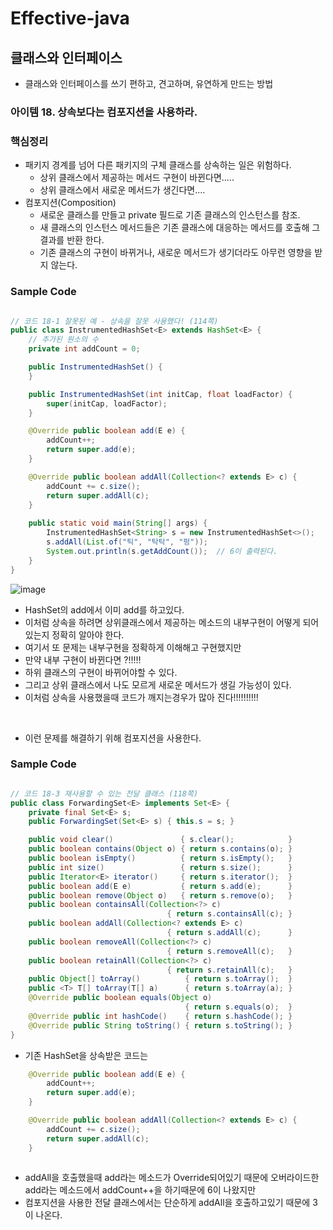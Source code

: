 # Effective-java
## 클래스와 인터페이스
* 클래스와 인터페이스를 쓰기 편하고, 견고하며, 유연하게 만드는 방법

### 아이템 18. 상속보다는 컴포지션을 사용하라.

### 핵심정리
* 패키지 경계를 넘어 다른 패키지의 구체 클래스를 상속하는 일은 위험하다.
  * 상위 클래스에서 제공하는 메서드 구현이 바뀐다면.....
  * 상위 클래스에서 새로운 메서드가 생긴다면....
* 컴포지션(Composition)
  * 새로운 클래스를 만들고 private 필드로 기존 클래스의 인스턴스를 참조.
  * 새 클래스의 인스턴스 메서드들은 기존 클래스에 대응하는 메서드를 호출해 그 결과를 반환 한다.
  * 기존 클래스의 구현이 바뀌거나, 새로운 메서드가 생기더라도 아무런 영향을 받지 않는다.



### Sample Code
```java

// 코드 18-1 잘못된 예 - 상속을 잘못 사용했다! (114쪽)
public class InstrumentedHashSet<E> extends HashSet<E> {
    // 추가된 원소의 수
    private int addCount = 0;

    public InstrumentedHashSet() {
    }

    public InstrumentedHashSet(int initCap, float loadFactor) {
        super(initCap, loadFactor);
    }

    @Override public boolean add(E e) {
        addCount++;
        return super.add(e);
    }

    @Override public boolean addAll(Collection<? extends E> c) {
        addCount += c.size();
        return super.addAll(c);
    }
 
    public static void main(String[] args) {
        InstrumentedHashSet<String> s = new InstrumentedHashSet<>();
        s.addAll(List.of("틱", "탁탁", "펑"));
        System.out.println(s.getAddCount());  // 6이 출력된다.
    }
}

```

![image](https://user-images.githubusercontent.com/60100532/212539600-84d57fcc-00fc-40ed-b20b-3c0c0b46394b.png)
* HashSet의 add에서 이미 add를 하고있다. 
* 이처럼 상속을 하려면 상위클래스에서 제공하는 메소드의 내부구현이 어떻게 되어있는지 정확히 알아야 한다.
* 여기서 또 문제는 내부구현을 정확하게 이해해고 구현했지만
* 만약 내부 구현이 바뀐다면 ?!!!!!
* 하위 클래스의 구현이 바뀌어야할 수 있다.
* 그리고 상위 클래스에서 나도 모르게 새로운 메서드가 생길 가능성이 있다.
* 이처럼 상속을 사용했을때 코드가 깨지는경우가 많아 진다!!!!!!!!!!  
<br />  

* 이런 문제를 해결하기 위해 컴포지션을 사용한다.

### Sample Code
```java

// 코드 18-3 재사용할 수 있는 전달 클래스 (118쪽)
public class ForwardingSet<E> implements Set<E> {
    private final Set<E> s;
    public ForwardingSet(Set<E> s) { this.s = s; }

    public void clear()               { s.clear();            }
    public boolean contains(Object o) { return s.contains(o); }
    public boolean isEmpty()          { return s.isEmpty();   }
    public int size()                 { return s.size();      }
    public Iterator<E> iterator()     { return s.iterator();  }
    public boolean add(E e)           { return s.add(e);      }
    public boolean remove(Object o)   { return s.remove(o);   }
    public boolean containsAll(Collection<?> c)
                                   { return s.containsAll(c); }
    public boolean addAll(Collection<? extends E> c)
                                   { return s.addAll(c);      }
    public boolean removeAll(Collection<?> c)
                                   { return s.removeAll(c);   }
    public boolean retainAll(Collection<?> c)
                                   { return s.retainAll(c);   }
    public Object[] toArray()          { return s.toArray();  }
    public <T> T[] toArray(T[] a)      { return s.toArray(a); }
    @Override public boolean equals(Object o)
                                       { return s.equals(o);  }
    @Override public int hashCode()    { return s.hashCode(); }
    @Override public String toString() { return s.toString(); }
}

```

* 기존 HashSet을 상속받은 코드는 
```java
    @Override public boolean add(E e) {
        addCount++;
        return super.add(e);
    }

    @Override public boolean addAll(Collection<? extends E> c) {
        addCount += c.size();
        return super.addAll(c);
    }
 
```
* addAll을 호출했을때 add라는 메소드가 Override되어있기 때문에 오버라이드한 add라는 메소드에서 addCount++을 하기때문에 6이 나왔지만
* 컴포지션을 사용한 전달 클래스에서는 단순하게 addAll을 호출하고있기 때문에 3이 나온다.
